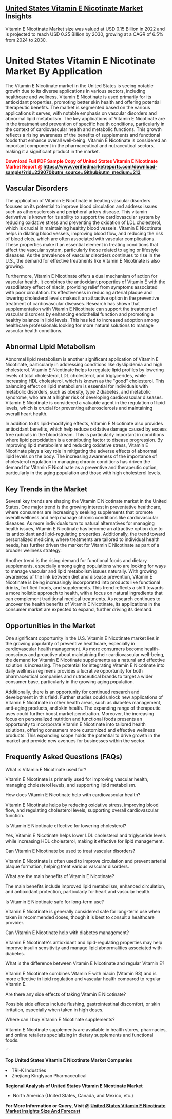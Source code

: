 <h2><a href="https://www.verifiedmarketreports.com/download-sample/?rid=229070&amp;utm_source=Github&amp;utm_medium=213" target="_blank">United States Vitamin E Nicotinate Market</a> Insights</h2><p>Vitamin E Nicotinate Market size was valued at USD 0.15 Billion in 2022 and is projected to reach USD 0.25 Billion by 2030, growing at a CAGR of 6.5% from 2024 to 2030.</p><p><h1>United States Vitamin E Nicotinate Market By Application</h1><p>The Vitamin E Nicotinate market in the United States is seeing notable growth due to its diverse applications in various sectors, including healthcare and wellness. Vitamin E Nicotinate is used primarily for its antioxidant properties, promoting better skin health and offering potential therapeutic benefits. The market is segmented based on the various applications it serves, with notable emphasis on vascular disorders and abnormal lipid metabolism. The key applications of Vitamin E Nicotinate are in the treatment and prevention of specific health conditions, particularly in the context of cardiovascular health and metabolic functions. This growth reflects a rising awareness of the benefits of supplements and functional foods that enhance overall well-being. Vitamin E Nicotinate is considered an important component in the pharmaceutical and nutraceutical sectors, making it a significant product in the market.<p><strong><p><span class=""><span style="color: #ff0000;"><strong>Download Full PDF Sample Copy of United States Vitamin E Nicotinate Market Report</strong> @ </span><a href="https://www.verifiedmarketreports.com/download-sample/?rid=229070&amp;utm_source=Github&amp;utm_medium=213" target="_blank">https://www.verifiedmarketreports.com/download-sample/?rid=229070&amp;utm_source=Github&amp;utm_medium=213</a></span></p></strong></p><h2>Vascular Disorders</h2><p>The application of Vitamin E Nicotinate in treating vascular disorders focuses on its potential to improve blood circulation and address issues such as atherosclerosis and peripheral artery disease. This vitamin derivative is known for its ability to support the cardiovascular system by reducing oxidative stress and preventing the oxidation of LDL cholesterol, which is crucial in maintaining healthy blood vessels. Vitamin E Nicotinate helps in dilating blood vessels, improving blood flow, and reducing the risk of blood clots, which are often associated with vascular complications. These properties make it an essential element in treating conditions that affect the vascular system, particularly those related to aging or lifestyle diseases. As the prevalence of vascular disorders continues to rise in the U.S., the demand for effective treatments like Vitamin E Nicotinate is also growing.<p>Furthermore, Vitamin E Nicotinate offers a dual mechanism of action for vascular health. It combines the antioxidant properties of Vitamin E with the vasodilatory effect of niacin, providing relief from symptoms associated with poor circulation. Its effectiveness in reducing arterial plaque and lowering cholesterol levels makes it an attractive option in the preventive treatment of cardiovascular diseases. Research has shown that supplementation with Vitamin E Nicotinate can support the treatment of vascular disorders by enhancing endothelial function and promoting a healthy balance in lipid levels. This has led to increased adoption among healthcare professionals looking for more natural solutions to manage vascular health conditions.</p><h2>Abnormal Lipid Metabolism</h2><p>Abnormal lipid metabolism is another significant application of Vitamin E Nicotinate, particularly in addressing conditions like dyslipidemia and high cholesterol. Vitamin E Nicotinate helps to regulate lipid profiles by lowering levels of total cholesterol, LDL cholesterol, and triglycerides, while increasing HDL cholesterol, which is known as the "good" cholesterol. This balancing effect on lipid metabolism is essential for individuals with metabolic disorders, such as obesity, type 2 diabetes, and metabolic syndrome, who are at a higher risk of developing cardiovascular diseases. Vitamin E Nicotinate is considered a valuable agent in the regulation of lipid levels, which is crucial for preventing atherosclerosis and maintaining overall heart health.<p>In addition to its lipid-modifying effects, Vitamin E Nicotinate also provides antioxidant benefits, which help reduce oxidative damage caused by excess free radicals in the bloodstream. This is particularly important in conditions where lipid peroxidation is a contributing factor to disease progression. By improving lipid metabolism and reducing oxidative stress, Vitamin E Nicotinate plays a key role in mitigating the adverse effects of abnormal lipid levels on the body. The increasing awareness of the importance of cholesterol regulation in managing chronic conditions has driven the demand for Vitamin E Nicotinate as a preventive and therapeutic option, particularly in the aging population and those with high cholesterol levels.</p><h2>Key Trends in the Market</h2><p>Several key trends are shaping the Vitamin E Nicotinate market in the United States. One major trend is the growing interest in preventative healthcare, where consumers are increasingly seeking supplements that promote overall wellness and help manage chronic conditions like cardiovascular diseases. As more individuals turn to natural alternatives for managing health issues, Vitamin E Nicotinate has become an attractive option due to its antioxidant and lipid-regulating properties. Additionally, the trend toward personalized medicine, where treatments are tailored to individual health needs, has further driven the market for Vitamin E Nicotinate as part of a broader wellness strategy.</p><p>Another trend is the rising demand for functional foods and dietary supplements, especially among aging populations who are looking for ways to manage vascular and lipid metabolism issues naturally. With growing awareness of the link between diet and disease prevention, Vitamin E Nicotinate is being increasingly incorporated into products like functional drinks, fortified foods, and supplements. This trend reflects a shift towards a more holistic approach to health, with a focus on natural ingredients that can complement traditional medical treatments. As research continues to uncover the health benefits of Vitamin E Nicotinate, its applications in the consumer market are expected to expand, further driving its demand.</p><h2>Opportunities in the Market</h2><p>One significant opportunity in the U.S. Vitamin E Nicotinate market lies in the growing popularity of preventive healthcare, especially in cardiovascular health management. As more consumers become health-conscious and proactive about maintaining their cardiovascular well-being, the demand for Vitamin E Nicotinate supplements as a natural and effective solution is increasing. The potential for integrating Vitamin E Nicotinate into daily wellness regimens provides a lucrative opportunity for both pharmaceutical companies and nutraceutical brands to target a wider consumer base, particularly in the growing aging population.</p><p>Additionally, there is an opportunity for continued research and development in this field. Further studies could unlock new applications of Vitamin E Nicotinate in other health areas, such as diabetes management, anti-aging products, and skin health. The expanding range of therapeutic uses could further boost market penetration. Moreover, the increasing focus on personalized nutrition and functional foods presents an opportunity to incorporate Vitamin E Nicotinate into tailored health solutions, offering consumers more customized and effective wellness products. This expanding scope holds the potential to drive growth in the market and provide new avenues for businesses within the sector.</p><h2>Frequently Asked Questions (FAQs)</h2><p>What is Vitamin E Nicotinate used for?</p><p>Vitamin E Nicotinate is primarily used for improving vascular health, managing cholesterol levels, and supporting lipid metabolism.</p><p>How does Vitamin E Nicotinate help with cardiovascular health?</p><p>Vitamin E Nicotinate helps by reducing oxidative stress, improving blood flow, and regulating cholesterol levels, supporting overall cardiovascular function.</p><p>Is Vitamin E Nicotinate effective for lowering cholesterol?</p><p>Yes, Vitamin E Nicotinate helps lower LDL cholesterol and triglyceride levels while increasing HDL cholesterol, making it effective for lipid management.</p><p>Can Vitamin E Nicotinate be used to treat vascular disorders?</p><p>Vitamin E Nicotinate is often used to improve circulation and prevent arterial plaque formation, helping treat various vascular disorders.</p><p>What are the main benefits of Vitamin E Nicotinate?</p><p>The main benefits include improved lipid metabolism, enhanced circulation, and antioxidant protection, particularly for heart and vascular health.</p><p>Is Vitamin E Nicotinate safe for long-term use?</p><p>Vitamin E Nicotinate is generally considered safe for long-term use when taken in recommended doses, though it is best to consult a healthcare provider.</p><p>Can Vitamin E Nicotinate help with diabetes management?</p><p>Vitamin E Nicotinate's antioxidant and lipid-regulating properties may help improve insulin sensitivity and manage lipid abnormalities associated with diabetes.</p><p>What is the difference between Vitamin E Nicotinate and regular Vitamin E?</p><p>Vitamin E Nicotinate combines Vitamin E with niacin (Vitamin B3) and is more effective in lipid regulation and vascular health compared to regular Vitamin E.</p><p>Are there any side effects of taking Vitamin E Nicotinate?</p><p>Possible side effects include flushing, gastrointestinal discomfort, or skin irritation, especially when taken in high doses.</p><p>Where can I buy Vitamin E Nicotinate supplements?</p><p>Vitamin E Nicotinate supplements are available in health stores, pharmacies, and online retailers specializing in dietary supplements and functional foods.</p>```</p><p><strong>Top United States Vitamin E Nicotinate Market Companies</strong></p><div data-test-id=""><p><li>TRI-K Industries</li><li> Zhejiang Kinglyuan Pharmaceutical</li></p><div><strong>Regional Analysis of&nbsp;United States Vitamin E Nicotinate Market</strong></div><ul><li dir="ltr"><p dir="ltr">North America&nbsp;(United States, Canada, and Mexico, etc.)</p></li></ul><p><strong>For More Information or Query, Visit @&nbsp;</strong><strong><a href="https://www.verifiedmarketreports.com/product/vitamin-e-nicotinate-market/?utm_source=Github&amp;utm_medium=213" target="_blank">United States Vitamin E Nicotinate Market Insights Size And Forecast</a></strong></p></div>

